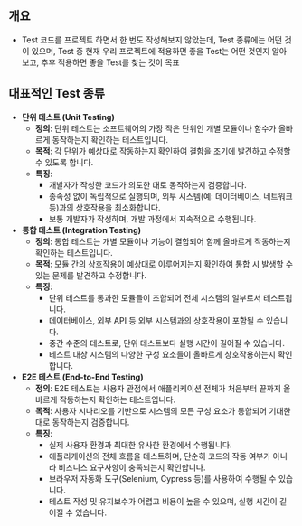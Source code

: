 ## 개요

- Test 코드를 프로젝트 하면서 한 번도 작성해보지 않았는데, Test 종류에는 어떤 것이 있으며, Test 중 현재 우리 프로젝트에 적용하면 좋을 Test는 어떤 것인지 알아보고, 추후 적용하면 좋을 Test를 찾는 것이 목표

## 대표적인 Test 종류

- **단위 테스트 (Unit Testing)**
  - **정의**: 단위 테스트는 소프트웨어의 가장 작은 단위인 개별 모듈이나 함수가 올바르게 동작하는지 확인하는 테스트입니다.
  - **목적**: 각 단위가 예상대로 작동하는지 확인하여 결함을 조기에 발견하고 수정할 수 있도록 합니다.
  - **특징**:
    - 개발자가 작성한 코드가 의도한 대로 동작하는지 검증합니다.
    - 종속성 없이 독립적으로 실행되며, 외부 시스템(예: 데이터베이스, 네트워크 등)과의 상호작용을 최소화합니다.
    - 보통 개발자가 작성하며, 개발 과정에서 지속적으로 수행됩니다.
- **통합 테스트 (Integration Testing)**
  - **정의**: 통합 테스트는 개별 모듈이나 기능이 결합되어 함께 올바르게 작동하는지 확인하는 테스트입니다.
  - **목적**: 모듈 간의 상호작용이 예상대로 이루어지는지 확인하여 통합 시 발생할 수 있는 문제를 발견하고 수정합니다.
  - **특징**:
    - 단위 테스트를 통과한 모듈들이 조합되어 전체 시스템의 일부로서 테스트됩니다.
    - 데이터베이스, 외부 API 등 외부 시스템과의 상호작용이 포함될 수 있습니다.
    - 중간 수준의 테스트로, 단위 테스트보다 실행 시간이 길어질 수 있습니다.
    - 테스트 대상 시스템의 다양한 구성 요소들이 올바르게 상호작용하는지 확인합니다.
- **E2E 테스트 (End-to-End Testing)**
  - **정의**: E2E 테스트는 사용자 관점에서 애플리케이션 전체가 처음부터 끝까지 올바르게 작동하는지 확인하는 테스트입니다.
  - **목적**: 사용자 시나리오를 기반으로 시스템의 모든 구성 요소가 통합되어 기대한 대로 동작하는지 검증합니다.
  - **특징**:
    - 실제 사용자 환경과 최대한 유사한 환경에서 수행됩니다.
    - 애플리케이션의 전체 흐름을 테스트하며, 단순히 코드의 작동 여부가 아니라 비즈니스 요구사항이 충족되는지 확인합니다.
    - 브라우저 자동화 도구(Selenium, Cypress 등)를 사용하여 수행될 수 있습니다.
    - 테스트 작성 및 유지보수가 어렵고 비용이 높을 수 있으며, 실행 시간이 길어질 수 있습니다.
